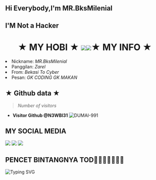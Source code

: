 

<h2> Hi Everybody,I'm MR.BksMilenial
<h2> I'M Not a Hacker
</p>
<h1 align="center">★ MY HOBI ★ <img src="https://github.com/mitul3737/mitul3737/blob/main/mituls code.gif"
<h1 align="center"><img src="https://github.com/N3WBI31/N3WBI31/main/giphy.webp"
<h1 align="center">★ MY INFO ★</i></b></h3>
<li> Nickname: <i> MR.BksMilenial </i></li>
<li> Panggilan: <i> Zarel </i></li>
<li> From: <i> Bekasi To Cyber </i></li>
<li> Pesan: <i> GK CODING GK MAKAN </i></li>

## ★ Github data ★
>
> *Number of visitors*
* **Visitor Github @N3WBI31**
![DUMAI-991](https://komarev.com/ghpvc/?username=Dumai-991&color=blue)
>
## MY SOCIAL MEDIA
[![](https://img.shields.io/badge/Github-black?logo=Github&logoColor=black&labelColor=white)](https://github.com/N3WBI31 ) 
[![](https://img.shields.io/badge/Instagram-red?logo=Instagram&logoColor=red&labelColor=white)](https://www.instagram.com/hacked_by_relganz ) [![](https://img.shields.io/badge/Whatsapp-CHAT-red?logo=Whatsapp&logoColor=Brightgreen&labelColor=white)](https://wa.me/6288210982908?text=Asalamualaikum+Kak+Zarel)
## PENCET BINTANGNYA TOD🌟🌟🌟🌟🌟🌟🌟
![Typing SVG](https://readme-typing-svg.herokuapp.com?lines=Follow+Tod+Jan+Make+Doang+🖕....!+)

